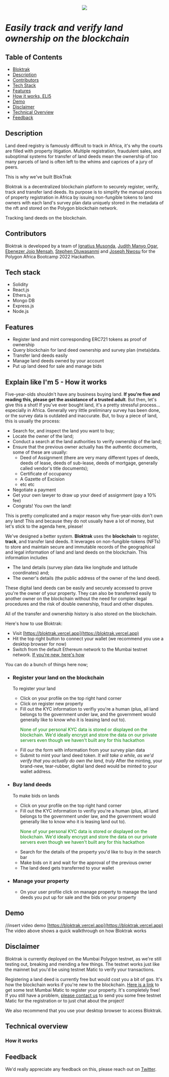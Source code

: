 <p align="center">
  <img src="https://user-images.githubusercontent.com/106992775/205504160-ac08ed5c-f75f-4f78-8cd5-2e26497b9895.svg" align="center" />
  <h1 align="left"><em>Easily track and verify land ownership on the blockchain</em></h1>
</p>

## Table of Contents
- [Bloktrak](#table-of-contents)
- [Description](#description)
- [Contributors](#contributors)
- [Tech Stack](#tech-stack)
- [Features](#features)
- [How it works, ELI5](#explain-like-im-5---how-it-works)
- [Demo](#demo)
- [Disclaimer](#disclaimer)
- [Technical Overview](#technical-overview)
- [Feedback](#feedback)

## Description
Land deed registry is famously difficult to track in Africa, it's why the courts are filled with property litigation. Multiple registration, fraudulent sales, and suboptimal systems for transfer of land deeds mean the ownership of too many parcels of land is often left to the whims and caprices of a jury of peers.

This is why we've built BlokTrak

Bloktrak is a decentralized blockchain platform to securely register, verify, track and transfer land deeds. Its purpose is to simplify the manual process of property registration in Africa by issuing non-fungible tokens to land owners with each land's survey plan data uniquely stored in the metadata of the nft and stored on the Polygon blockchain network.

Tracking land deeds on the blockchain.

## Contributors
Bloktrak is developed by a team of [Ignatius Musonda](https://www.twitter.com/ignatius), [Judith Manyo Ogar](https://www.twitter.com/ignatius), [Ebenezer Jojo Mensah](https://www.twitter.com/jojo), [Stephen Oluwasanmi](https://www.twitter.com/steve) and [Joseph Nwosu](https://www.twitter.com/joseph) for the Polygon Africa Bootcamp 2022 Hackathon.

## Tech stack
- Solidity
- React.js
- Ethers.js 
- Mongo DB
- Express.js
- Node.js

## Features
- Register land and mint corresponding ERC721 tokens as proof of ownership
- Query blockchain for land deed ownership and survey plan (meta)data.
- Transfer land deeds easily
- Manage land deeds owned by your account
- Put up land deed for sale and manage bids

## Explain like I'm 5 - How it works
Five-year-olds shouldn't have any business buying land. **If you're five and reading this, please get the assistance of a trusted adult**. But then, let's give this a shot! If you've ever bought land, it's a pretty stressful process... especially in Africa. Generally very little preliminary survey has been done, or the survey data is outdated and inaccurate.  But, to buy a piece of land, this is usually the process:
- Search for, and inspect the land you want to buy;
- Locate the owner of the land;
- Conduct a search at the land authorities to verify ownership of the land;
- Ensure that the previous owner actually has the authentic documents, some of these are usually:
  - Deed of Assignment (there are very many different types of deeds, deeds of lease, deeds of sub-lease, deeds of mortgage, generally called vendor's title documents);
  - Certificate of occupancy
  - A Gazette of Excision
  - etc etc
- Negotiate a payment
- Get your own lawyer to draw up your deed of assignment (pay a 10% fee)
- Congrats! You own the land!

This is pretty complicated and a major reason why five-year-olds don't own any land! This and because they do not usually have a lot of money, but let's stick to the agenda here, please!

We've designed a better system. **Bloktrak** uses the **blockchain** to register, **track**, and transfer land deeds. It leverages on non-fungible-tokens (NFTs) to store and maintain secure and immutable records of the geographical and legal information of land and land deeds on the blockchain. This information includes
- The land details (survey plan data like longitude and latitude coordinates) and;
- The owner's details (the public address of the owner of the land deed).

These digital land deeds can be easily and securely accessed to prove you're the owner of your property. They can also be transferred easily to another owner on the blockchain without the need for complex legal procedures and the risk of double ownership, fraud and other disputes. 

All of the transfer and ownership history is also stored on the blockchain.

Here's how to use Bloktrak:

- Visit [https://bloktrak.vercel.app](https://bloktrak.vercel.app)
- Hit the top right button to connect your wallet (we recommend you use a desktop browser for now)
- Switch from the default Ethereum network to the Mumbai testnet network. [If you're new, here's how](https://medium.com/stakingbits/how-to-connect-polygon-mumbai-testnet-to-metamask-fc3487a3871f) 

You can do a bunch of things here now;
- ### Register your land on the blockchain
  To register your land
  - Click on your profile on the top right hand corner
  - Click on register new property
  - Fill out the KYC information to verifiy you're a human (plus, all land belongs to the government under law, and the government would generally like to know who it is leasing land out to). <p style="color:green">None of your personal KYC data is stored or displayed on the blockchain. We'd ideally encrypt and store the data on our private servers even though we haven't built any for this hackathon</p>
  - Fill our the form with information from your survey plan data
  - Submit to mint your land deed token.
  <em>It will take a while, as we'd verify that you actually do own the land, truly</em>
  After the minting, your brand-new, tear-rubber, digital land deed would be minted to your wallet address.

- ### Buy land deeds
  To make bids on lands
  - Click on your profile on the top right hand corner
  - Fill out the KYC information to verifiy you're a human (plus, all land belongs to the government under law, and the government would generally like to know who it is leasing land out to). <p style="color:green">None of your personal KYC data is stored or displayed on the blockchain. We'd ideally encrypt and store the data on our private servers even though we haven't built any for this hackathon</p>
  - Search for the details of the property you'd like to buy in the search bar
  - Make bids on it and wait for the approval of the previous owner
  - The land deed gets transferred to your wallet

- ### Manage your property
  - On your user profile click on manage property to manage the land deeds you put up for sale and the bids on your property
## Demo
//insert video demo
[https://bloktrak.vercel.app](https://bloktrak.vercel.app)
The video above shows a quick walkthrough on how Bloktrak works

## Disclaimer
Bloktrak is currently deployed on the Mumbai Polygon testnet, as we're still testing out, breaking and mending a few things. The testnet works just like the mainnet but you'd be using testnet Matic to verify your transactions.

Registering a land deed is currently free but would cost you a bit of gas. It's how the blockchain works if you're new to the blockchain. [Here is a link](https://mumbaifaucet.com/) to get some test Mumbai Matic to register your property. It's completely free! If you still have a problem, [please contact us](https://www.twitter.com/0xdanjuma) to send you some free testnet Matic for the registration or to just chat about the project!

We also recommend that you use your desktop browser to access Bloktrak.

## Technical overview

### How it works

## Feedback
We'd really appreciate any feedback on this, please reach out on [Twitter](https://www.twitter.com/0xDanjuma).